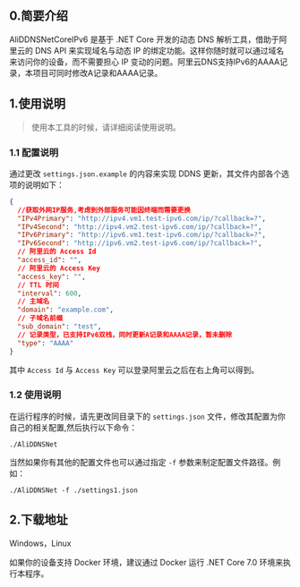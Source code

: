 ## 0.简要介绍

AliDDNSNetCoreIPv6 是基于 .NET Core 开发的动态 DNS 解析工具，借助于阿里云的 DNS API 来实现域名与动态 IP 的绑定功能。这样你随时就可以通过域名来访问你的设备，而不需要担心 IP 变动的问题。阿里云DNS支持IPv6的AAAA记录，本项目可同时修改A记录和AAAA记录。

## 1.使用说明

> 使用本工具的时候，请详细阅读使用说明。

### 1.1 配置说明

通过更改 ```settings.json.example``` 的内容来实现 DDNS 更新，其文件内部各个选项的说明如下：

```json
{
  //获取外网IP服务,考虑到外部服务可能因终端而需要更换
  "IPv4Primary": "http://ipv4.vm1.test-ipv6.com/ip/?callback=?",
  "IPv4Second": "http://ipv4.vm2.test-ipv6.com/ip/?callback=?",
  "IPv6Primary": "http://ipv6.vm1.test-ipv6.com/ip/?callback=?",
  "IPv6Second": "http://ipv6.vm2.test-ipv6.com/ip/?callback=?",
  // 阿里云的 Access Id
  "access_id": "",
  // 阿里云的 Access Key
  "access_key": "",
  // TTL 时间
  "interval": 600,
  // 主域名
  "domain": "example.com",
  // 子域名前缀
  "sub_domain": "test",
  // 记录类型，已支持IPv6双栈，同时更新A记录和AAAA记录，暂未删除
  "type": "AAAA"
}
```

其中 ```Access Id``` 与 ```Access Key``` 可以登录阿里云之后在右上角可以得到。

### 1.2 使用说明

在运行程序的时候，请先更改同目录下的 ```settings.json``` 文件，修改其配置为你自己的相关配置,然后执行以下命令：

```shell
./AliDDNSNet
```

当然如果你有其他的配置文件也可以通过指定 ```-f``` 参数来制定配置文件路径。例如：

```shell
./AliDDNSNet -f ./settings1.json
```

## 2.下载地址

Windows，Linux

如果你的设备支持 Docker 环境，建议通过 Docker 运行 .NET Core 7.0 环境来执行本程序。
